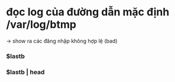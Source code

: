 # đọc log của đường dẫn mặc định /var/log/btmp

-> show ra các đăng nhập không hợp lệ (bad)

### $lastb

### $lastb | head